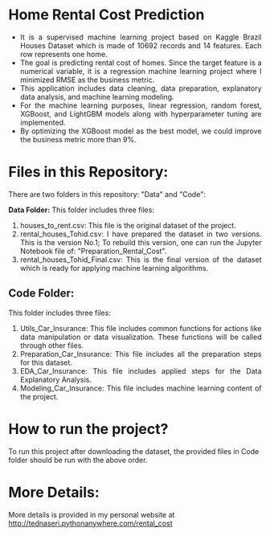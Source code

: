 # Home Rental Cost Prediction
<ul align="justify">
<li>It is a supervised machine learning project based on Kaggle Brazil Houses Dataset which is made of 10692 records and 14 features. Each row represents one home.</li>
<li>The goal is predicting rental cost of homes. Since the target feature is a numerical variable, it is a regression machine learning project where I minimized RMSE as the business metric.</li>
<li>This application includes data cleaning, data preparation, explanatory data analysis, and machine learning modeling.</li>
<li>For the machine learning purposes, linear regression, random forest, XGBoost, and LightGBM models along with hyperparameter tuning are implemented.</li>
<li>By optimizing the XGBoost model as the best model, we could improve the business metric more than 9%.</li>
</ul>
  
# Files in this Repository:
There are two folders in this repository: "Data" and "Code":

<strong>Data Folder:</strong>
This folder includes three files:
<ol align="justify">
<li>houses_to_rent.csv: This file is the original dataset of the project.</li>
<li>rental_houses_Tohid.csv: I have prepared the dataset in two versions. This is the version No.1; To rebuild this version, one can run the Jupyter Notebook file of: "Preparation_Rental_Cost".</li>
<li>rental_houses_Tohid_Final.csv: This is the final version of the dataset which is ready for applying machine learning algorithms.</li>
</ol>


## Code Folder:
This folder includes three files:
<ol align="justify">
<li>Utils_Car_Insurance: This file includes common functions for actions like data manipulation or data visualization. These functions will be called through other files.</li>
<li>Preparation_Car_Insurance: This file includes all the preparation steps for this dataset.</li>
<li>EDA_Car_Insurance: This file includes applied steps for the Data Explanatory Analysis.</li>
<li>Modeling_Car_Insurance: This file includes machine learning content of the project.</li>
</ol>

# How to run the project?
To run this project after downloading the dataset, the provided files in Code folder should be run with the above order.

# More Details:
More details is provided in my personal website at http://tednaseri.pythonanywhere.com/rental_cost
